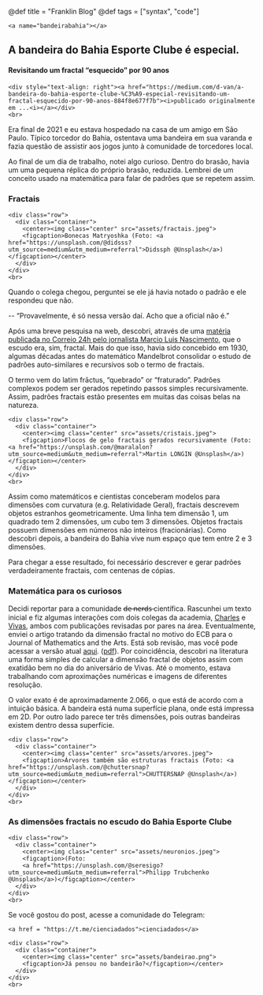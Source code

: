 @def title = "Franklin Blog"
@def tags = ["syntax", "code"]

~~~
<a name="bandeirabahia"></a>
~~~
## A bandeira do Bahia Esporte Clube é especial. 
#### Revisitando um fractal “esquecido” por 90 anos

~~~
<div style="text-align: right"><a href="https://medium.com/d-van/a-bandeira-do-bahia-esporte-clube-%C3%A9-especial-revisitando-um-fractal-esquecido-por-90-anos-884f8e677f7b"><i>publicado originalmente em ...<i></a></div>
<br>
~~~

Era final de 2021 e eu estava hospedado na casa de um amigo em São Paulo. Típico torcedor do Bahia, ostentava uma bandeira em sua varanda e fazia questão de assistir aos jogos junto à comunidade de torcedores local.

Ao final de um dia de trabalho, notei algo curioso. Dentro do brasão, havia um uma pequena réplica do próprio brasão, reduzida. Lembrei de um conceito usado na matemática para falar de padrões que se repetem assim.

### Fractais

~~~
<div class="row">
  <div class="container">
    <center><img class="center" src="assets/fractais.jpeg">
    <figcaption>Bonecas Matryoshka (Foto: <a href="https://unsplash.com/@didsss?utm_source=medium&utm_medium=referral">Didssph @Unsplash</a>)</figcaption></center>     
  </div>
</div>
<br>
~~~


Quando o colega chegou, perguntei se ele já havia notado o padrão e ele respondeu que não.

-- “Provavelmente, é só nessa versão daí. Acho que a oficial não é.”

Após uma breve pesquisa na web, descobri, através de uma [matéria publicada no Correio 24h pelo jornalista Marcio Luis Nascimento](https://www.correio24horas.com.br/noticia/nid/marcio-luis-f-nascimento-por-que-o-escudo-do-bahia-e-unico/), que o escudo era, sim, fractal. Mais do que isso, havia sido concebido em 1930, algumas décadas antes do matemático Mandelbrot consolidar o estudo de padrões auto-similares e recursivos sob o termo de fractais.

O termo vem do latim frāctus, “quebrado” or “fraturado”. Padrões complexos podem ser gerados repetindo passos simples recursivamente. Assim, padrões fractais estão presentes em muitas das coisas belas na natureza.

~~~
<div class="row">
  <div class="container">
    <center><img class="center" src="assets/cristais.jpeg">
    <figcaption>Flocos de gelo fractais gerados recursivamente (Foto: <a href="https://unsplash.com/@maralalon?utm_source=medium&utm_medium=referral">Martin LONGIN @Unsplash</a>)</figcaption></center>     
  </div>
</div>
<br>
~~~

Assim como matemáticos e cientistas conceberam modelos para dimensões com curvatura (e.g. Relatividade Geral), fractais descrevem objetos estranhos geometricamente. Uma linha tem dimensão 1, um quadrado tem 2 dimensões, um cubo tem 3 dimensões. Objetos fractais possuem dimensões em números não inteiros (fracionárias). Como descobri depois, a bandeira do Bahia vive num espaço que tem entre 2 e 3 dimensões.

Para chegar a esse resultado, foi necessário descrever e gerar padrões verdadeiramente fractais, com centenas de cópias.

### Matemática para os curiosos

Decidi reportar para a comunidade d̶e̶ ̶n̶e̶r̶d̶s̶ científica. Rascunhei um texto inicial e fiz algumas interações com dois colegas da academia, [Charles](https://scholar.google.com.br/citations?user=C10MufMAAAAJ&hl=pt-PT) e [Vivas](https://scholar.google.com.br/citations?user=7NbWRmQAAAAJ&hl=pt-BR), ambos com publicações revisadas por pares na área. Eventualmente, enviei o artigo tratando da dimensão fractal no motivo do ECB para o Journal of Mathematics and the Arts. Está sob revisão, mas você pode acessar a versão atual [aqui](https://raw.githubusercontent.com/fargolo/ecb_fractal/master/bahia_fractivis.pdf). ([pdf](https://raw.githubusercontent.com/fargolo/ecb_fractal/master/bahia_fractivis.pdf)). Por coincidência, descobri na literatura uma forma simples de calcular a dimensão fractal de objetos assim com exatidão bem no dia do aniversário de Vivas. Até o momento, estava trabalhando com aproximações numéricas e imagens de diferentes resolução.

O valor exato é de aproximadamente 2.066, o que está de acordo com a intuição básica. A bandeira está numa superfície plana, onde está impressa em 2D. Por outro lado parece ter três dimensões, pois outras bandeiras existem dentro dessa superfície.

~~~
<div class="row">
  <div class="container">
    <center><img class="center" src="assets/arvores.jpeg">
    <figcaption>Árvores também são estruturas fractais (Foto: <a href="https://unsplash.com/@chuttersnap?utm_source=medium&utm_medium=referral">CHUTTERSNAP @Unsplash</a>)</figcaption></center>     
  </div>
</div>
<br>
~~~

### As dimensões fractais no escudo do Bahia Esporte Clube

~~~
<div class="row">
  <div class="container">
    <center><img class="center" src="assets/neuronios.jpeg">
    <figcaption>(Foto: 
    <a href="https://unsplash.com/@seresigo?utm_source=medium&utm_medium=referral">Philipp Trubchenko @Unsplash</a>)</figcaption></center>     
  </div>
</div>
<br>
~~~

Se você gostou do post, acesse a comunidade do Telegram: 

~~~
<a href = "https://t.me/cienciadados">cienciadados</a>
~~~

~~~
<div class="row">
  <div class="container">
    <center><img class="center" src="assets/bandeirao.png">
    <figcaption>Já pensou no bandeirão?</figcaption></center>     
  </div>
</div>
<br>
~~~